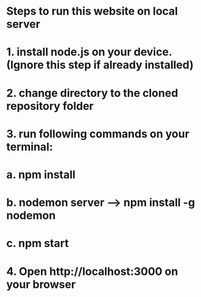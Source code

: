 # Steps to run this website on local server

# 1. install node.js on your device. (Ignore this step if already installed)
# 2. change directory to the cloned repository folder
# 3. run following commands on your terminal: 
#    a. npm install
#    b. nodemon server --> npm install -g nodemon
#    c. npm start
# 4. Open http://localhost:3000 on your browser
